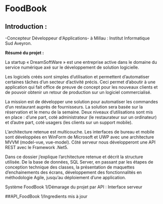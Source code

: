# FoodBook

## Introduction : 

<!--Projet à but pédagogique réalisé en cours de formation :--> 

-Concepteur Développeur d'Applications- à Millau : Institut Informatique Sud Aveyron.

**Résumé du projet :** 

La startup « DreamSoftWare » est une entreprise active dans le domaine du service numérique axé sur le développement de solution logicielle.

Les logiciels créés sont simples d’utilisation et permettent d’automatiser certaines tâches d’un secteur d’activité précis. Ceci permet d’aboutir à une application qui fait office de preuve de concept pour les nouveaux clients et de pouvoir obtenir un retour de production sur un logiciel commercialisé.

La mission est de développer une solution pour automatiser les commandes d’un restaurant auprès de fournisseurs. La solution sera basée sur la réservation et le menu de la semaine. Deux niveaux d’utilisations sont mis en place : d’une part, coté administrateur (le restaurateur sur un ordinateur) et d’autre part, coté usagers (les clients sur un support mobile). 

L’architecture retenue est multicouche. Les interfaces de bureau et mobile sont développées en WinForm de Microsoft et UWP avec une architecture MVVM (model-vue, vue-model). Côté serveur nous développeront une API REST avec le Framework .Net5.

Dans ce dossier j’explique l’architecture retenue et décrit la structure utilisée. De la base de données, SQL Server, en passant par les étapes de conception technique des classes, la présentation de maquettes d’enchainements des écrans, développement des fonctionnalités en méthodologie Agile, jusqu’au déploiement d’une application. 

Système FoodBook
1/Démarage du projet par API : Interface serveur

##API_FoodBook
1/Ingredients mis à jour

